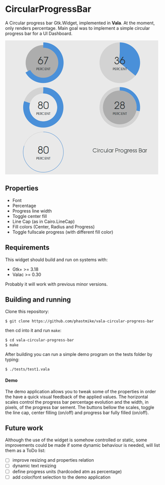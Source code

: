 # CircularProgressBar
A Circular progress bar Gtk.Widget, implemented in **Vala**. At the moment, only renders percentage. Main goal was to implement a simple circular progress bar for a UI Dashboard.

![Visual examples](/cpb-splash.png "Some visual examples")

## Properties
- Font
- Percentage
- Progress line width
- Toggle center fill
- Line Cap (as in Cairo.LineCap)
- Fill colors (Center, Radius and Progress)
- Toggle fullscale progress (with different fill color)

## Requirements
This widget should build and run on systems with:
- Gtk+ >= 3.18
- Valac >= 0.30

Probably it will work with previous minor versions.

## Building and running
Clone this repository:

	$ git clone https://github.com/phastmike/vala-circular-progress-bar

then cd into it and run `make`:

	$ cd vala-circular-progress-bar
	$ make

After building you can run a simple demo program on the tests folder by typing:

	$ ./tests/test1.vala
    
#### Demo

The demo application allows you to tweak some of the properties in order the have a quick visual feedback of the applied values. The horizontal scales control the progress bar percentage evolution and the width, in pixels, of the progress bar sement. The buttons bellow the scales, toggle the line cap, center filling (on/off) and progress bar fully filled (on/off).

## Future work

Although the use of the widget is somehow controlled or static, some improvements could be made if some dynamic behaviour is needed, will list them as a ToDo list:

- [ ] improve resizing and properties relation
- [ ] dynamic text resizing
- [ ] define progress units (hardcoded atm as percentage)
- [ ] add color/font selection to the demo application
